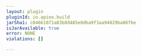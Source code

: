 ```yaml
---
layout: plugin
pluginId: io.apioo.build
jarSha1: c04661071a83b8d485e0dba9f3aa94829ba86f6e
isJarAvailable: true
error: NONE
violations: []

---
```

